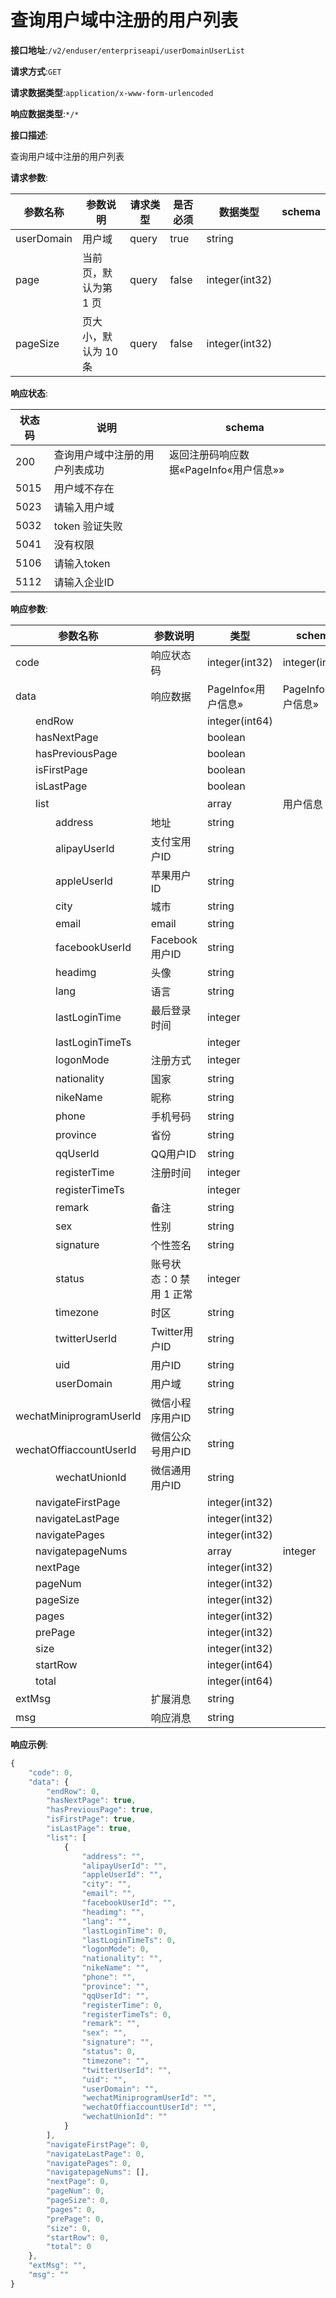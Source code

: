 # 查询用户域中注册的用户列表


**接口地址**:`/v2/enduser/enterpriseapi/userDomainUserList`


**请求方式**:`GET`


**请求数据类型**:`application/x-www-form-urlencoded`


**响应数据类型**:`*/*`

**接口描述**:<p>查询用户域中注册的用户列表</p>


**请求参数**:


| 参数名称   | 参数说明              | 请求类型 | 是否必须 | 数据类型       | schema |
| ---------- | --------------------- | -------- | -------- | -------------- | ------ |
| userDomain | 用户域                | query    | true     | string         |        |
| page       | 当前页，默认为第 1 页 | query    | false    | integer(int32) |        |
| pageSize   | 页大小，默认为 10 条  | query    | false    | integer(int32) |        |


**响应状态**:


| 状态码 | 说明                           | schema                                 |
| ------ | ------------------------------ | -------------------------------------- |
| 200    | 查询用户域中注册的用户列表成功 | 返回注册码响应数据«PageInfo«用户信息»» |
| 5015   | 用户域不存在                   |                                        |
| 5023   | 请输入用户域                   |                                        |
| 5032   | token 验证失败                 |                                        |
| 5041   | 没有权限                       |                                        |
| 5106   | 请输入token                    |                                        |
| 5112   | 请输入企业ID                   |                                        |


**响应参数**:


| 参数名称                                        | 参数说明                 | 类型               | schema             |
| ----------------------------------------------- | ------------------------ | ------------------ | ------------------ |
| code                                            | 响应状态码               | integer(int32)     | integer(int32)     |
| data                                            | 响应数据                 | PageInfo«用户信息» | PageInfo«用户信息» |
| &emsp;&emsp;endRow                              |                          | integer(int64)     |                    |
| &emsp;&emsp;hasNextPage                         |                          | boolean            |                    |
| &emsp;&emsp;hasPreviousPage                     |                          | boolean            |                    |
| &emsp;&emsp;isFirstPage                         |                          | boolean            |                    |
| &emsp;&emsp;isLastPage                          |                          | boolean            |                    |
| &emsp;&emsp;list                                |                          | array              | 用户信息           |
| &emsp;&emsp;&emsp;&emsp;address                 | 地址                     | string             |                    |
| &emsp;&emsp;&emsp;&emsp;alipayUserId            | 支付宝用户ID             | string             |                    |
| &emsp;&emsp;&emsp;&emsp;appleUserId             | 苹果用户ID               | string             |                    |
| &emsp;&emsp;&emsp;&emsp;city                    | 城市                     | string             |                    |
| &emsp;&emsp;&emsp;&emsp;email                   | email                    | string             |                    |
| &emsp;&emsp;&emsp;&emsp;facebookUserId          | Facebook用户ID           | string             |                    |
| &emsp;&emsp;&emsp;&emsp;headimg                 | 头像                     | string             |                    |
| &emsp;&emsp;&emsp;&emsp;lang                    | 语言                     | string             |                    |
| &emsp;&emsp;&emsp;&emsp;lastLoginTime           | 最后登录时间             | integer            |                    |
| &emsp;&emsp;&emsp;&emsp;lastLoginTimeTs         |                          | integer            |                    |
| &emsp;&emsp;&emsp;&emsp;logonMode               | 注册方式                 | integer            |                    |
| &emsp;&emsp;&emsp;&emsp;nationality             | 国家                     | string             |                    |
| &emsp;&emsp;&emsp;&emsp;nikeName                | 昵称                     | string             |                    |
| &emsp;&emsp;&emsp;&emsp;phone                   | 手机号码                 | string             |                    |
| &emsp;&emsp;&emsp;&emsp;province                | 省份                     | string             |                    |
| &emsp;&emsp;&emsp;&emsp;qqUserId                | QQ用户ID                 | string             |                    |
| &emsp;&emsp;&emsp;&emsp;registerTime            | 注册时间                 | integer            |                    |
| &emsp;&emsp;&emsp;&emsp;registerTimeTs          |                          | integer            |                    |
| &emsp;&emsp;&emsp;&emsp;remark                  | 备注                     | string             |                    |
| &emsp;&emsp;&emsp;&emsp;sex                     | 性别                     | string             |                    |
| &emsp;&emsp;&emsp;&emsp;signature               | 个性签名                 | string             |                    |
| &emsp;&emsp;&emsp;&emsp;status                  | 账号状态：0 禁用  1 正常 | integer            |                    |
| &emsp;&emsp;&emsp;&emsp;timezone                | 时区                     | string             |                    |
| &emsp;&emsp;&emsp;&emsp;twitterUserId           | Twitter用户ID            | string             |                    |
| &emsp;&emsp;&emsp;&emsp;uid                     | 用户ID                   | string             |                    |
| &emsp;&emsp;&emsp;&emsp;userDomain              | 用户域                   | string             |                    |
| &emsp;&emsp;&emsp;&emsp;wechatMiniprogramUserId | 微信小程序用户ID         | string             |                    |
| &emsp;&emsp;&emsp;&emsp;wechatOffiaccountUserId | 微信公众号用户ID         | string             |                    |
| &emsp;&emsp;&emsp;&emsp;wechatUnionId           | 微信通用用户ID           | string             |                    |
| &emsp;&emsp;navigateFirstPage                   |                          | integer(int32)     |                    |
| &emsp;&emsp;navigateLastPage                    |                          | integer(int32)     |                    |
| &emsp;&emsp;navigatePages                       |                          | integer(int32)     |                    |
| &emsp;&emsp;navigatepageNums                    |                          | array              | integer            |
| &emsp;&emsp;nextPage                            |                          | integer(int32)     |                    |
| &emsp;&emsp;pageNum                             |                          | integer(int32)     |                    |
| &emsp;&emsp;pageSize                            |                          | integer(int32)     |                    |
| &emsp;&emsp;pages                               |                          | integer(int32)     |                    |
| &emsp;&emsp;prePage                             |                          | integer(int32)     |                    |
| &emsp;&emsp;size                                |                          | integer(int32)     |                    |
| &emsp;&emsp;startRow                            |                          | integer(int64)     |                    |
| &emsp;&emsp;total                               |                          | integer(int64)     |                    |
| extMsg                                          | 扩展消息                 | string             |                    |
| msg                                             | 响应消息                 | string             |                    |


**响应示例**:
```javascript
{
	"code": 0,
	"data": {
		"endRow": 0,
		"hasNextPage": true,
		"hasPreviousPage": true,
		"isFirstPage": true,
		"isLastPage": true,
		"list": [
			{
				"address": "",
				"alipayUserId": "",
				"appleUserId": "",
				"city": "",
				"email": "",
				"facebookUserId": "",
				"headimg": "",
				"lang": "",
				"lastLoginTime": 0,
				"lastLoginTimeTs": 0,
				"logonMode": 0,
				"nationality": "",
				"nikeName": "",
				"phone": "",
				"province": "",
				"qqUserId": "",
				"registerTime": 0,
				"registerTimeTs": 0,
				"remark": "",
				"sex": "",
				"signature": "",
				"status": 0,
				"timezone": "",
				"twitterUserId": "",
				"uid": "",
				"userDomain": "",
				"wechatMiniprogramUserId": "",
				"wechatOffiaccountUserId": "",
				"wechatUnionId": ""
			}
		],
		"navigateFirstPage": 0,
		"navigateLastPage": 0,
		"navigatePages": 0,
		"navigatepageNums": [],
		"nextPage": 0,
		"pageNum": 0,
		"pageSize": 0,
		"pages": 0,
		"prePage": 0,
		"size": 0,
		"startRow": 0,
		"total": 0
	},
	"extMsg": "",
	"msg": ""
}
```
